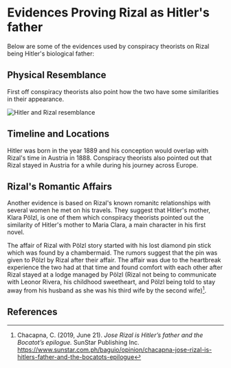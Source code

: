 # Evidences Proving Rizal as Hitler's father

Below are some of the evidences used by conspiracy theorists on Rizal being Hitler's biological father:

## Physical Resemblance

First off conspiracy theorists also point how the two have some similarities in their appearance.

<img src="/images/Hitler-Rizal.png" alt="Hitler and Rizal resemblance">

## Timeline and Locations

Hitler was born in the year 1889 and his conception would overlap with Rizal's time in Austria in 1888. Conspiracy theorists also pointed out that Rizal stayed in Austria for a while during his journey across Europe.

## Rizal's Romantic Affairs

Another evidence is based on Rizal's known romanitc relationships with several women he met on his travels. They suggest that Hitler's mother, Klara Pölzl, is one of them which conspiracy theorists pointed out the similarity of Hitler's mother to Maria Clara, a main character in his first novel.

The affair of Rizal with Pölzl story started with his lost diamond pin stick which was found by a chambermaid. The rumors suggest that the pin was given to Pölzl by Rizal after their affair. The affair was due to the heartbreak experience the two had at that time and found comfort with each other after Rizal stayed at a lodge managed by Pölzl (Rizal not being to communicate with Leonor Rivera, his childhood sweetheart, and Pölzl being told to stay away from his husband as she was his third wife by the second wife)[^1].

## References

[^1]: Chacapna, C. (2019, June 21). _Jose Rizal is Hitler’s father and the Bocatot’s epilogue._ SunStar Publishing Inc. https://www.sunstar.com.ph/baguio/opinion/chacapna-jose-rizal-is-hitlers-father-and-the-bocatots-epilogue
